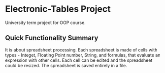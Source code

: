 # Electronic-Tables Project
University term project for OOP course.

## Quick Functionality Summary
It is about spreadsheet processing. Each spreadsheet is made of cells with types - Integet, Floating Point number, String, and
formulas, that evaluate an expression with other cells. Each cell can be edited and the spreadsheet could be resized.
The spreadsheet is saved entirely in a file.
